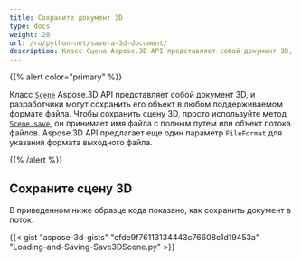 ```yaml
---
title: Сохраните документ 3D
type: docs
weight: 20
url: /ru/python-net/save-a-3d-document/
description: Класс Сцена Aspose.3D API представляет собой документ 3D, и разработчики могут сохранить его объект в любом поддерживаемом формате файла.
---
```

{{% alert color="primary" %}} 

Класс [`Scene`](https://reference.aspose.com/3d/net/aspose.threed/scene) Aspose.3D API представляет собой документ 3D, и разработчики могут сохранить его объект в любом поддерживаемом формате файла. Чтобы сохранить сцену 3D, просто используйте метод [`Scene.save`](https://reference.aspose.com/3d/net/aspose.threed/scene/methods/save), он принимает имя файла с полным путем или объект потока файлов. Aspose.3D API предлагает еще один параметр `FileFormat` для указания формата выходного файла.

{{% /alert %}} 
##  **Сохраните сцену 3D**


В приведенном ниже образце кода показано, как сохранить документ в поток.

{{< gist "aspose-3d-gists" "cfde9f76113134443c76608c1d19453a" "Loading-and-Saving-Save3DScene.py" >}}
